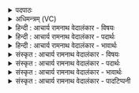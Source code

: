 <details><summary>पदपाठः</summary>

इ꣡न्द्र꣢꣯स्य। सो꣣म। प꣡वमा꣢꣯नः। ऊ꣣र्मि꣡णा꣢। त꣣विष्य꣡मा꣢णः। ज꣣ठ꣡रे꣢षु। आ। वि꣣श। प्र꣢। नः꣣। पिन्व। विद्यु꣢त्। वि꣣। द्यु꣢त्। अ꣣भ्रा꣢। इ꣣व। रो꣡द꣢꣯सी꣣इ꣡ति꣢। धि꣣या꣢। नः꣣। वा꣡जा꣢꣯न्। उ꣡प꣢꣯। मा꣣हि। श꣡श्व꣢꣯तः। १२३०।
</details>

<details><summary>अधिमन्त्रम् (VC)</summary>

- पवमानः सोमः
- कविर्भार्गवः
- जगती
- निषादः
</details>

<details><summary>हिन्दी : आचार्य रामनाथ वेदालंकार - विषयः</summary>

अब परमेश्वर से प्रार्थना करते हैं।
</details>

<details><summary>हिन्दी : आचार्य रामनाथ वेदालंकार - पदार्थः</summary>

पदार्थान्वयभाषाः -  हे (सोम) रस के भण्डार परमात्मन् ! (ऊर्मिणा) आनन्द-तरङ्ग के साथ (पवमानः) प्रवाहित होते हुए, (तविष्यमाणः) वृद्धि करना चाहते हुए,आप (इन्द्रस्य) जीवात्मा के (जठरेषु) अन्दर (आविश) प्रवेश करो। आप (नः) हमारे लिए (रोदसी) द्यावापृथिवी के तुल्य वाणी और बुद्धि को (प्रपिन्व) दुहो,अर्थात् उनसे होनेवाले लाभ प्राप्त कराओ (विद्युत् अभ्रा इव) बिजली जैसे बादलों को दुहती है। (धिया) बुद्धि और कर्म से (नः) हमारे लिए (शश्वतः) बहुत से (वाजान्) बल,विज्ञान,ऐश्वर्य आदि का (उपमाहि) उपहार दो ॥३॥
</details>

<details><summary>हिन्दी : आचार्य रामनाथ वेदालंकार - भावार्थः</summary>

भावार्थभाषाः -  उपासनारूप कर्तव्यपालन से प्रसन्न हुआ परमेश्वर जीवात्मा को आनन्द की तरङ्गों में स्नान कराकर कृतार्थ करता है और सब प्रकार की सम्पदा उपहार में देता है ॥३॥
</details>

<details><summary>संस्कृत : आचार्य रामनाथ वेदालंकार - विषयः</summary>

अथ परमेश्वरः प्रार्थ्यते।
</details>

<details><summary>संस्कृत : आचार्य रामनाथ वेदालंकार - पदार्थः</summary>

पदार्थान्वयभाषाः -  हे (सोम) रसागार परमात्मन् ! (ऊर्मिणा) आनन्दतरङ्गेण (पवमानः) प्रवहन् (तविष्यमाणः२) वर्द्धयिष्यमाणः त्वम् (इन्द्रस्य) जीवात्मनः (जठरेषु) अभ्यन्तरम् (आविश) प्रविश। त्वम् (नः) अस्मभ्यम् (रोदसी) द्यावापृथिव्यौ इव वाग्बुद्धी (प्र पिन्व) प्रधुक्ष्व,तयोर्लाभान् प्रापयेत्यर्थः। कथमिव? (विद्युत् अभ्रा इव) तडित् अभ्राणि यथा दोग्धि तद्वत्। (धिया) बुद्ध्या कर्मणा च (नः) अस्मभ्यम् (शश्वतः) बहून्।[शश्वदिति बहुनामधेयम्। निघं० ३।१।] (वाजान्) बलविज्ञानैश्वर्यादीन् (उपमाहि) उपहर।[माङ् माने शब्दे च,अदादिः]॥३॥
</details>

<details><summary>संस्कृत : आचार्य रामनाथ वेदालंकार - भावार्थः</summary>

भावार्थभाषाः -  उपासनारूपेण कर्तव्यपालनेन प्रीतः परमेश्वरो जीवात्मानमानन्दतरङ्गेषु स्नपयित्वा कृतार्थं करोति सर्वविधां च सम्पदमुपहरति ॥३॥
</details>

<details><summary>संस्कृत : आचार्य रामनाथ वेदालंकार - पादटिप्पनी</summary>

टिप्पणी:   १. ऋ० ९।७६।३, ‘नः’ इत्यत्र ‘णः॑’। ‘धि॒या न वाजाँ॒ उप॑ मासि॒ शश्व॑तः’ इति च तुरीयः पादः। २. तविष्यमाणः वर्द्धिष्यमाणः—इति सा०। स्तूयमानः—इति वि०।
</details>
